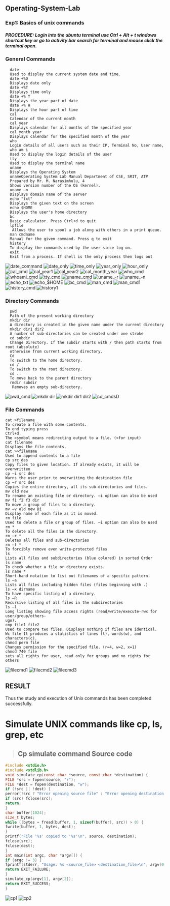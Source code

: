 ## Operating-System-Lab
### Exp1: Basics of unix commands
##### PROCEDURE: Login into the ubuntu terminal use Ctrl + Alt + t windows shortcut key or go to activity bar search for terminal and mouse click the terminal open.
### General Commands
```unix
  date
  Used to display the current system date and time.
  date +%D
  Displays date only
  date +%T
  Displays time only
  date +% Y
  Displays the year part of date
  date +% H
  Displays the hour part of time
  cal
  Calendar of the current month
  cal year
  Displays calendar for all months of the specified year
  cal month year
  Displays calendar for the specified month of the year
  who
  Login details of all users such as their IP, Terminal No, User name,
  who am i
  Used to display the login details of the user
  tty
  Used to display the terminal name
  uname
  Displays the Operating System
  unameOperating System Lab Manual Department of CSE, SRIT, ATP
  Prepared by Mr. M. Narasimhulu, 4
  Shows version number of the OS (kernel).
  uname –n
  Displays domain name of the server
  echo "txt"
  Displays the given text on the screen
  echo $HOME
  Displays the user's home directory
  bc
  Basic calculator. Press Ctrl+d to quit
  lpfile
   Allows the user to spool a job along with others in a print queue.
  man cmdname
  Manual for the given command. Press q to exit
  history
  To display the commands used by the user since log on.
  exit
  Exit from a process. If shell is the only process then logs out
```
![date_command](https://github.com/BhavaniJagirdar/Operating-System-Lab/blob/4d3bb9de1efcb282d9233a0b0e01e542b2254b4e/date(1).png)
![date_only](https://github.com/BhavaniJagirdar/Operating-System-Lab/blob/f58d29a5c74c2bf146302ad9936b6088a5ac3076/date2(1)(1).png)
![time_only](https://github.com/BhavaniJagirdar/Operating-System-Lab/blob/07ef489062189dbdacaf9311be0e94c0474df05e/date3(1)(1).png)
![year_only](https://github.com/BhavaniJagirdar/Operating-System-Lab/blob/9b8bdcbba80d461824fd9a4a7fea3e22f89d6aa3/date4(1)(1).png)
![hour_only](https://github.com/BhavaniJagirdar/Operating-System-Lab/blob/d3bbb3faf66ebca9c4dbfd1806b49117e4f0c436/date5(1)(1).png)
![cal_cmd](https://github.com/BhavaniJagirdar/Operating-System-Lab/blob/93fb26304bac35b881a1bf372d66c0e2c264f68d/cal.png)
![cal_year1](https://github.com/BhavaniJagirdar/Operating-System-Lab/blob/d4a4845b2b83d6f414fe8a20dae390d228c7c542/calyear.png)
![cal_year2](https://github.com/BhavaniJagirdar/Operating-System-Lab/blob/176a99bd91b5dcbfab52ec747b51cdb9ff5b05d7/calyear2.png)
![cal_month_year](https://github.com/BhavaniJagirdar/Operating-System-Lab/blob/e2d2bb2be981d6463ddae7f48bf6e0e116f868ff/calmonthyear.png)
![who_cmd](https://github.com/BhavaniJagirdar/Operating-System-Lab/blob/8e3fe5aa385507b7f96b4687e6d89ec699df3035/who.png)
![whoami_cmd](https://github.com/BhavaniJagirdar/Operating-System-Lab/blob/e16e46c6bd329aa172b7c0207cc8e50372e9ab02/whoami.png)
![tty_cmd](https://github.com/BhavaniJagirdar/Operating-System-Lab/blob/6365dfdde0f241a44b9e28bffc26dd0e52f92dc8/tty.png)
![uname_cmd](https://github.com/BhavaniJagirdar/Operating-System-Lab/blob/a72df4285d2c702236e702cb92e5ee47af2423d8/uname.png)
![uname_-r](https://github.com/BhavaniJagirdar/Operating-System-Lab/blob/12144fb98927e6c8100c37622ec213a91009dc76/uname%20-r.png)
![uname_-n](https://github.com/BhavaniJagirdar/Operating-System-Lab/blob/de144b0b519ee107970cf107262a356e3b914c1a/uname%20-n.png)
![echo_txt](https://github.com/BhavaniJagirdar/Operating-System-Lab/blob/58a3f17bbf05378da417e855d907752374eba193/echotext.png)
![echo_$HOME](https://github.com/BhavaniJagirdar/Operating-System-Lab/blob/cc5c82aefb148249cb49ebda67df14a209f95428/echo%24Home.png)
![bc_cmd](https://github.com/BhavaniJagirdar/Operating-System-Lab/blob/12f7cbf8e3ec1fa3af055976b812eeed08d4c04b/bc.png)
![man_cmd](https://github.com/BhavaniJagirdar/Operating-System-Lab/blob/fe9b16f36fbe03d5dc052ac1283bb145844f39e3/mantty.png)
![man_cmd1](https://github.com/BhavaniJagirdar/Operating-System-Lab/blob/451d8cb5237b05db1629117f535034fb5138b874/mantty2.png)
![history_cmd](https://github.com/BhavaniJagirdar/Operating-System-Lab/blob/dc710fa8c3debeb89e953bf39f69c468ea24f4f9/history.png)
![history1](https://github.com/BhavaniJagirdar/Operating-System-Lab/blob/d50460ab6a165a7e7f74289a06b7c9a81c15494e/history1.png)

### Directory Commands
```unix
  pwd
  Path of the present working directory
  mkdir dir
  A directory is created in the given name under the current directory
  mkdir dir1 dir2
  A number of sub-directories can be created under one stroke
  cd subdir
  Change Directory. If the subdir starts with / then path starts from root (absolute)
  otherwise from current working directory.
  Cd
  To switch to the home directory.
  cd /
  To switch to the root directory.
  cd ..
  To move back to the parent directory
  rmdir subdir
   Removes an empty sub-directory.
  ```
   ![pwd_cmd](https://github.com/BhavaniJagirdar/Operating-System-Lab/blob/b957959cd6f81c63de6dc96fa681c2716cf19705/pwd.png)
   ![mkdir dir](https://github.com/BhavaniJagirdar/Operating-System-Lab/blob/50c1ce22f133b054cd5b87b2d07418b2a399f1bb/mkdir%20dir.png)
   ![mkdir dir1 dir2](https://github.com/BhavaniJagirdar/Operating-System-Lab/blob/25ead300f5250bd34fd28d0fb0d7436b631b178a/mkdir%20dir1%20dir2.png)
   ![cd_cmds](https://github.com/BhavaniJagirdar/Operating-System-Lab/blob/d218af202e31526ef3306d600d91cd78e52b05f2/cd_all.png)D

   ### File Commands

   ```unix
  cat >filename
  To create a file with some contents.
  To end typing press
  Ctrl+d.
  The >symbol means redirecting output to a file. (<for input)
  cat filename
  Displays the file contents.
  cat >>filename
  Used to append contents to a file
  cp src des
  Copy files to given location. If already exists, it will be overwritten
  cp –i src des
  Warns the user prior to overwriting the destination file
  cp –r src des
  Copies the entire directory, all its sub-directories and files.
  mv old new
  To rename an existing file or directory. –i option can also be used
  mv f1 f2 f3 dir
  To move a group of files to a directory.
  mv –v old new Di
  Display name of each file as it is moved.
  rm file
  Used to delete a file or group of files. –i option can also be used
  rm *
  To delete all the files in the directory.
  rm –r *
  Deletes all files and sub-directories
  rm –f *
  To forcibly remove even write-protected files
  ls
Lists all files and subdirectories (blue colored) in sorted Order
ls name
To check whether a file or directory exists.
ls name *
Short-hand notation to list out filenames of a specific pattern.
ls –a
Lists all files including hidden files (files beginning with .)
ls –x dirname
To have specific listing of a directory.
ls –R
Recursive listing of all files in the subdirectories
ls –l
Long listing showing file access rights (read/write/execute-rwx for user/group/others-
ugo).
cmp file1 file2
Used to compare two files. Displays nothing if files are identical.
Wc file It produces a statistics of lines (l), words(w), and characters(c).
chmod perm file
Changes permission for the specified file. (r=4, w=2, x=1)
chmod 740 file
sets all rights for user, read only for groups and no rights for others
```

   ![filecmd1](https://github.com/BhavaniJagirdar/Operating-System-Lab/blob/d943479b267ad11383183551749533a365433392/filecmd1ospic.png)
   ![filecmd2](https://github.com/BhavaniJagirdar/Operating-System-Lab/blob/4e7d625d100eb2167c2003ea45a1591c6c4e38bc/filecmd2ospic.png)
   ![filecmd3](https://github.com/BhavaniJagirdar/Operating-System-Lab/blob/2caa0b74e90b946a298308b633c6744715054c5c/filecmd3ospic.png)

   ## RESULT
 Thus the study and execution of Unix commands has been completed successfully.

 # Simulate UNIX commands like cp, ls, grep, etc
> ## Cp simulate command Source code
```c
#include <stdio.h>
#include <stdlib.h>
void simulate_cp(const char *source, const char *destination) {
FILE *src = fopen(source, "r");
FILE *dest = fopen(destination, "w");
if (!src || !dest) {
perror(!src ? "Error opening source file" : "Error opening destination file");
if (src) fclose(src);
return;
}
char buffer[1024];
size_t bytes;
while ((bytes = fread(buffer, 1, sizeof(buffer), src)) > 0) {
fwrite(buffer, 1, bytes, dest);
}
printf("File '%s' copied to '%s'\n", source, destination);
fclose(src);
fclose(dest);
}
int main(int argc, char *argv[]) {
if (argc != 3) {
fprintf(stderr, "Usage: %s <source_file> <destination_file>\n", argv[0]);
return EXIT_FAILURE;
}
simulate_cp(argv[1], argv[2]);
return EXIT_SUCCESS;
}
```
![cp1](https://github.com/BhavaniJagirdar/Operating-System-Lab/blob/6a2157f47494f235707f2ec74ff6e7763a2e622c/1bcp1.png)
![cp2](https://github.com/BhavaniJagirdar/Operating-System-Lab/blob/5d8b33afcef624a7c5e2c4c9a5658f391707f5fa/1bcp2.png)



